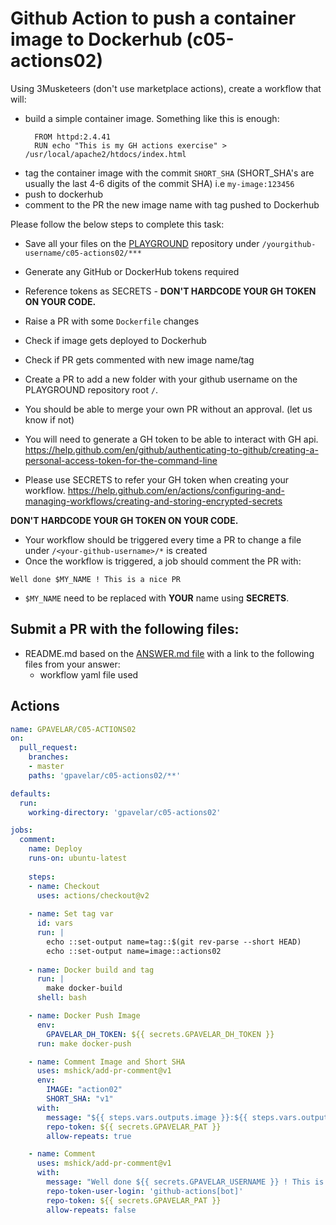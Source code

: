 # Github Action to push a container image to Dockerhub (c05-actions02)

Using 3Musketeers (don't use marketplace actions), create a workflow that will:

- build a simple container image. Something like this is enough:
  ``` 
    FROM httpd:2.4.41
    RUN echo "This is my GH actions exercise" > /usr/local/apache2/htdocs/index.html
  ```
- tag the container image with the commit `SHORT_SHA` (SHORT_SHA's are usually the last 4-6 digits of the commit SHA) i.e `my-image:123456`
- push to dockerhub
- comment to the PR the new image name with tag pushed to Dockerhub

Please follow the below steps to complete this task:

- Save all your files on the [PLAYGROUND](https://github.com/devopsacademyau/playground) repository under `/yourgithub-username/c05-actions02/***`
- Generate any GitHub or DockerHub tokens required
- Reference tokens as SECRETS - **DON'T HARDCODE YOUR GH TOKEN ON YOUR CODE.**
- Raise a PR with some `Dockerfile` changes
- Check if image gets deployed to Dockerhub
- Check if PR gets commented with new image name/tag

- Create a PR to add a new folder with your github username on the PLAYGROUND repository root `/`. 
- You should be able to merge your own PR without an approval. (let us know if not)
- You will need to generate a GH token to be able to interact with GH api. https://help.github.com/en/github/authenticating-to-github/creating-a-personal-access-token-for-the-command-line
- Please use SECRETS to refer your GH token when creating your workflow. https://help.github.com/en/actions/configuring-and-managing-workflows/creating-and-storing-encrypted-secrets

**DON'T HARDCODE YOUR GH TOKEN ON YOUR CODE.**

- Your workflow should be triggered every time a PR to change a file under `/<your-github-username>/*` is created
- Once the workflow is triggered, a job should comment the PR with:

`Well done $MY_NAME ! This is a nice PR`

- `$MY_NAME` need to be replaced with **YOUR** name using **SECRETS**.


## Submit a PR with the following files:
- README.md based on the [ANSWER.md file](ANSWER.md) with a link to the following files from your answer:
    - workflow yaml file used


## Actions

```yml
name: GPAVELAR/C05-ACTIONS02
on:
  pull_request:
    branches:
    - master
    paths: 'gpavelar/c05-actions02/**'

defaults:
  run:
    working-directory: 'gpavelar/c05-actions02'

jobs:
  comment:
    name: Deploy
    runs-on: ubuntu-latest
    
    steps:
    - name: Checkout
      uses: actions/checkout@v2
    
    - name: Set tag var
      id: vars
      run: |
        echo ::set-output name=tag::$(git rev-parse --short HEAD)
        echo ::set-output name=image::actions02
      
    - name: Docker build and tag
      run: |
        make docker-build
      shell: bash

    - name: Docker Push Image
      env:
        GPAVELAR_DH_TOKEN: ${{ secrets.GPAVELAR_DH_TOKEN }}
      run: make docker-push

    - name: Comment Image and Short SHA
      uses: mshick/add-pr-comment@v1
      env: 
        IMAGE: "action02"
        SHORT_SHA: "v1"
      with:
        message: "${{ steps.vars.outputs.image }}:${{ steps.vars.outputs.tag }}"
        repo-token: ${{ secrets.GPAVELAR_PAT }}
        allow-repeats: true 

    - name: Comment
      uses: mshick/add-pr-comment@v1
      with:
        message: "Well done ${{ secrets.GPAVELAR_USERNAME }} ! This is a nice PR"
        repo-token-user-login: 'github-actions[bot]'
        repo-token: ${{ secrets.GPAVELAR_PAT }}
        allow-repeats: false 
```